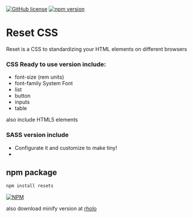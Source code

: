 [![GitHub license](https://img.shields.io/badge/license-MIT-blue.svg)](https://raw.githubusercontent.com/rholo/resets/master/LICENSE)
[![npm version](https://badge.fury.io/js/css-resets.svg)](https://badge.fury.io/js/css-resets)
# Reset CSS

Reset is a CSS to standardizing your HTML elements on different browsers

### CSS Ready to use version include:
  - font-size (rem units)
  - font-family System Font
  - list
  - button
  - inputs
  - table

also include HTML5 elements

### SASS version include
  - Configurate it and customize to make tiny!
  - 
## npm package
```sh
npm install resets
```
[![NPM](https://nodei.co/npm/css-resets.png?downloads=true&stars=true)](https://nodei.co/npm/css-resets/)


also download minify version at [rholo]

   [rholo]: <http://rholo.cl/resets>
